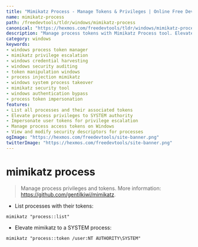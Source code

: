 ```yaml
---
title: "Mimikatz Process - Manage Tokens & Privileges | Online Free DevTools by Hexmos"
name: mimikatz-process
path: /freedevtools/tldr/windows/mimikatz-process
canonical: "https://hexmos.com/freedevtools/tldr/windows/mimikatz-process/"
description: "Manage process tokens with Mimikatz Process tool. Elevate privileges, and list processes with associated tokens for Windows security. Free online tool, no registration required."
category: windows
keywords:
- windows process token manager
- mimikatz privilege escalation
- windows credential harvesting
- windows security auditing
- token manipulation windows
- process injection mimikatz
- windows system process takeover
- mimikatz security tool
- windows authentication bypass
- process token impersonation
features:
- List all processes and their associated tokens
- Elevate process privileges to SYSTEM authority
- Impersonate user tokens for privilege escalation
- Manage process access tokens on Windows
- View and modify security descriptors for processes
ogImage: "https://hexmos.com/freedevtools/site-banner.png"
twitterImage: "https://hexmos.com/freedevtools/site-banner.png"
---
```


# mimikatz process

> Manage process privileges and tokens.
> More information: <https://github.com/gentilkiwi/mimikatz>.

- List processes with their tokens:

`mimikatz "process::list"`

- Elevate mimikatz to a SYSTEM process:

`mimikatz "process::token /user:NT AUTHORITY\SYSTEM"`
